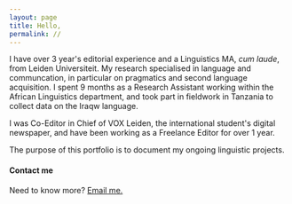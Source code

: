 ```yaml
---
layout: page
title: Hello,
permalink: //
---
```


I have over 3 year's editorial experience and a Linguistics MA, _cum laude_, from Leiden Universiteit. My research specialised in language and communcation, in particular on pragmatics and second language acquisition. I spent 9 months as a Research Assistant working within the African Linguistics department, and took part in fieldwork in Tanzania to collect data on the Iraqw language. 

I was Co-Editor in Chief of VOX Leiden, the international student's digital newspaper, and have been working as a Freelance Editor for over 1 year.

The purpose of this portfolio is to document my ongoing linguistic projects. 



#### Contact me

Need to know more? [Email me.](mailto:amcatling@gmail.com)
